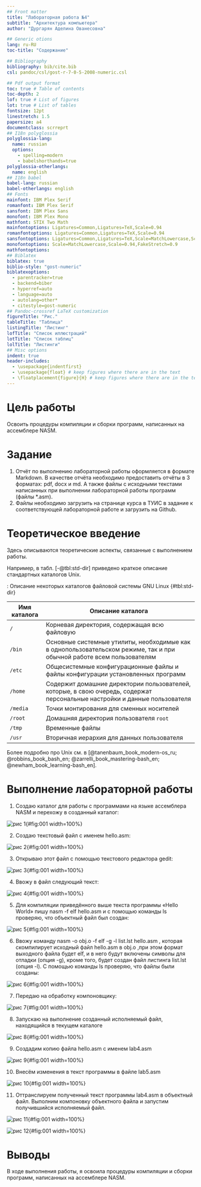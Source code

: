 ```yaml
---
## Front matter
title: "Лабораторная работа №4"
subtitle: "Архитектура компьютера"
author: "Дургарян Аделина Ованесовна"

## Generic otions
lang: ru-RU
toc-title: "Содержание"

## Bibliography
bibliography: bib/cite.bib
csl: pandoc/csl/gost-r-7-0-5-2008-numeric.csl

## Pdf output format
toc: true # Table of contents
toc-depth: 2
lof: true # List of figures
lot: true # List of tables
fontsize: 12pt
linestretch: 1.5
papersize: a4
documentclass: scrreprt
## I18n polyglossia
polyglossia-lang:
  name: russian
  options:
	- spelling=modern
	- babelshorthands=true
polyglossia-otherlangs:
  name: english
## I18n babel
babel-lang: russian
babel-otherlangs: english
## Fonts
mainfont: IBM Plex Serif
romanfont: IBM Plex Serif
sansfont: IBM Plex Sans
monofont: IBM Plex Mono
mathfont: STIX Two Math
mainfontoptions: Ligatures=Common,Ligatures=TeX,Scale=0.94
romanfontoptions: Ligatures=Common,Ligatures=TeX,Scale=0.94
sansfontoptions: Ligatures=Common,Ligatures=TeX,Scale=MatchLowercase,Scale=0.94
monofontoptions: Scale=MatchLowercase,Scale=0.94,FakeStretch=0.9
mathfontoptions:
## Biblatex
biblatex: true
biblio-style: "gost-numeric"
biblatexoptions:
  - parentracker=true
  - backend=biber
  - hyperref=auto
  - language=auto
  - autolang=other*
  - citestyle=gost-numeric
## Pandoc-crossref LaTeX customization
figureTitle: "Рис."
tableTitle: "Таблица"
listingTitle: "Листинг"
lofTitle: "Список иллюстраций"
lotTitle: "Список таблиц"
lolTitle: "Листинги"
## Misc options
indent: true
header-includes:
  - \usepackage{indentfirst}
  - \usepackage{float} # keep figures where there are in the text
  - \floatplacement{figure}{H} # keep figures where there are in the text
---
```


# Цель работы

Освоить процедуры компиляции и сборки программ, написанных на ассемблере NASM.



# Задание

1. Отчёт по выполнению лабораторной работы оформляется в формате Markdown. В качестве
отчёта необходимо предоставить отчёты в 3 форматах: pdf, docx и md. А также файлы с
исходными текстами написанных при выполнении лабораторной работы программ (файлы
*.asm). 
2. Файлы необходимо загрузить на странице курса в ТУИС в задание к соответствующей
лабораторной работе и загрузить на Github.


# Теоретическое введение

Здесь описываются теоретические аспекты, связанные с выполнением работы.

Например, в табл. [-@tbl:std-dir] приведено краткое описание стандартных каталогов Unix.

: Описание некоторых каталогов файловой системы GNU Linux {#tbl:std-dir}

| Имя каталога | Описание каталога                                                                                                          |
|--------------|----------------------------------------------------------------------------------------------------------------------------|
| `/`          | Корневая директория, содержащая всю файловую                                                                               |
| `/bin `      | Основные системные утилиты, необходимые как в однопользовательском режиме, так и при обычной работе всем пользователям     |
| `/etc`       | Общесистемные конфигурационные файлы и файлы конфигурации установленных программ                                           |
| `/home`      | Содержит домашние директории пользователей, которые, в свою очередь, содержат персональные настройки и данные пользователя |
| `/media`     | Точки монтирования для сменных носителей                                                                                   |
| `/root`      | Домашняя директория пользователя  `root`                                                                                   |
| `/tmp`       | Временные файлы                                                                                                            |
| `/usr`       | Вторичная иерархия для данных пользователя                                                                                 |

Более подробно про Unix см. в [@tanenbaum_book_modern-os_ru; @robbins_book_bash_en; @zarrelli_book_mastering-bash_en; @newham_book_learning-bash_en].

# Выполнение лабораторной работы

1. Создаю каталог для работы с программами на языке ассемблера NASM и перехожу в созданный каталог:

![рис 1](image/lab4.1.png){#fig:001 width=100%}

2. Создаю текстовый файл с именем hello.asm:

![рис 2](image/lab4.2.png){#fig:001 width=100%}

3. Открываю этот файл с помощью текстового редактора gedit:

![рис 3](image/lab4.3.png){#fig:001 width=100%}

4. Ввожу в файл следующий текст:

![рис 4](image/lab4.4.png){#fig:001 width=100%}

5. Для компиляции приведённого выше текста программы «Hello World» пишу nasm -f elf hello.asm и с помощью команды ls проверяю, что объектный файл был создан:

![рис 5](image/lab4.5.png){#fig:001 width=100%}

6. Ввожу команду nasm -o obj.o -f elf -g -l list.lst hello.asm , которая скомпилирует исходный файл hello.asm в obj.o ,при этом формат выходного файла
будет elf, и в него будут включены символы для отладки (опция -g), кроме того, будет создан файл листинга list.lst (опция -l). С помощью команды ls проверяю, что файлы были созданы:

![рис 6](image/lab4.5.png){#fig:001 width=100%}

7. Передаю на обработку компоновщику:

![рис 7](image/lab4.7.png){#fig:001 width=100%}

8. Запускаю на выполнение созданный исполняемый файл, находящийся в текущем каталоге

![рис 8](image/lab4.9.png){#fig:001 width=100%}

9. Создадим копию файла hello.asm с именем lab4.asm

![рис 9](image/lab4.10.png){#fig:001 width=100%}

10. Внесём изменения в текст программы в файле lab5.asm

![рис 10](image/lab4.11.png){#fig:001 width=100%}

11. Оттранслируем полученный текст программы lab4.asm в объектный файл. Выполним компоновку объектного файла и запустим получившийся исполняемый файл.

![рис 11](image/lab4.12.png){#fig:001 width=100%}

![рис 12](image/lab4.13.png){#fig:001 width=100%}






# Выводы

В ходе выполнения работы, я освоила процедуры компиляции и сборки программ, написанных на ассемблере NASM.

